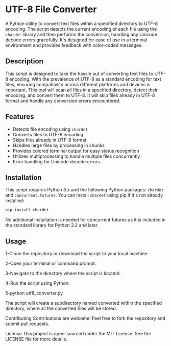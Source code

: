 # UTF-8 File Converter

A Python utility to convert text files within a specified directory to UTF-8 encoding. The script detects the current encoding of each file using the `chardet` library and then performs the conversion, handling any Unicode decode errors gracefully. It's designed for ease of use in a terminal environment and provides feedback with color-coded messages.

## Description

This script is designed to take the hassle out of converting text files to UTF-8 encoding. With the prevalence of UTF-8 as a standard encoding for text files, ensuring compatibility across different platforms and devices is important. This tool will scan all files in a specified directory, detect their encoding, and convert them to UTF-8. It will skip files already in UTF-8 format and handle any conversion errors encountered.

## Features

- Detects file encoding using `chardet`
- Converts files to UTF-8 encoding
- Skips files already in UTF-8 format
- Handles large files by processing in chunks
- Provides colored terminal output for easy status recognition
- Utilizes multiprocessing to handle multiple files concurrently
- Error handling for Unicode decode errors

## Installation

This script requires Python 3.x and the following Python packages: `chardet` and `concurrent.futures`. You can install `chardet` using pip if it's not already installed:

```bash
pip install chardet
```
No additional installation is needed for concurrent.futures as it is included in the standard library for Python 3.2 and later.


## Usage
1-Clone the repository or download the script to your local machine.

2-Open your terminal or command prompt.

3-Navigate to the directory where the script is located.

4-Run the script using Python:

5-python utf8_converter.py



The script will create a subdirectory named converted within the specified directory, where all the converted files will be stored.

Contributing
Contributions are welcome! Feel free to fork the repository and submit pull requests.

License
This project is open-sourced under the MIT License. See the LICENSE file for more details.

